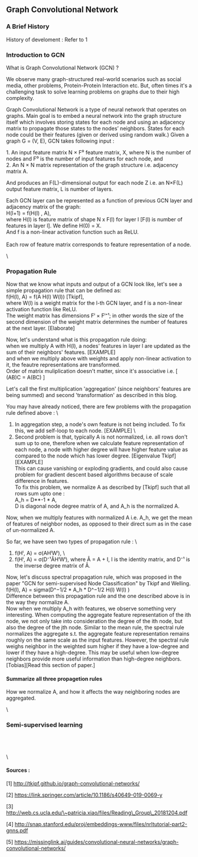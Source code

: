 Graph Convolutional Network
---------------------------

### A Brief History

History of develoment : Refer to 1

### Introduction to GCN

What is Graph Convolutional Network (GCN) ?

We observe many graph-structured real-world scenarios such as social
media, other problems, Protein-Protein Interaction etc. But, often times
it's a challenging task to solve learning problems on graphs due to
their high complexity.

Graph Convolutional Network is a type of neural network that operates on
graphs. Main goal is to embed a neural network into the graph structure
itself which involves storing states for each node and using an
adjacency matrix to propagate those states to the nodes’ neighbors.
States for each node could be their features (given or derived using
random walk.) Given a graph G = (V, E), GCN takes following input :

​1. An input feature matrix N × F⁰ feature matrix, X, where N is the
number of nodes and F⁰ is the number of input features for each node,
and \
2. An N × N matrix representation of the graph structure i.e. adjacency
matrix A.

And produces an F(L)-dimensional output for each node Z i.e. an N×F(L)
output feature matrix, L is number of layers.

Each GCN layer can be represented as a function of previous GCN layer
and adjacency matrix of the graph:\
 H(l+1) = f(H(l) , A), \
where H(l) is feature matrix of shape N x F(l) for layer l [F(l) is
number of features in layer l]. We define H(0) = X. \
And f is a non-linear activation function such as ReLU. \
 \
Each row of feature matrix corresponds to feature representation of a
node.

\

### Propagation Rule

Now that we know what inputs and output of a GCN look like, let's see a
simple propagation rule that can be defined as: \
 f(H(l), A) = f(A H(l) W(l)) [Tkipf], \
 where W(l) is a weight matrix for the l-th GCN layer, and f is a
non-linear activation function like ReLU. \
The weight matrix has dimensions Fⁱ × Fⁱ⁺¹; in other words the size of
the second dimension of the weight matrix determines the number of
features at the next layer. [Elaborate]

Now, let's understand what is this propagation rule doing: \
 when we multiply A with H(l), a nodes' features in layer l are updated
as the sum of their neighbors' features. [EXAMPLE] \
 and when we multiply above with weights and apply non-linear activation
to it, the feautre representations are transformed. \
Order of matrix muliplication doesn't matter, since it's associative
i.e. [ (AB)C = A(BC) ]

Let's call the first multiplication 'aggregation' (since neighbors'
features are being summed) and second 'transformation' as described in
this blog.

You may have already noticed, there are few problems with the
propagation rule defined above : \
1. In aggregation step, a node's own feature is not being included. To
fix this, we add self-loop to each node. [EXAMPLE] \
2. Second problem is that, typically A is not normalized, i.e. all rows
don't sum up to one, therefore when we calculate feature representation
of each node, a node with higher degree will have higher feature value
as compared to the node which has lower degree. [Eigenvalue
Tkipf][EXAMPLE] \
This can cause vanishing or exploding gradients, and could also cause
problem for gradient descent based algorithms because of scale
difference in features. \
To fix this problem, we normalize A as described by [Tkipf] such that
all rows sum upto one : \
 A\_h = D\*\*-1 \* A, \
 D is diagonal node degree matrix of A, and A\_h is the normalized A.

Now, when we multiply features with normalized A i.e. A\_h, we get the
mean of features of neighbor nodes, as opposed to their direct sum as in
the case of un-normalized A.

So far, we have seen two types of propagation rule : \
 1. f(Hⁱ, A) = σ(AHⁱWⁱ), \
 2. f(Hⁱ, A) = σ(D⁻¹ÂHⁱWⁱ), where Â = A + I, I is the identity matrix,
and D⁻¹ is the inverse degree matrix of Â.

Now, let's discuss spectral propagation rule, which was proposed in the
paper "GCN for semi-supervised Node Classification" by Tkipf and
Welling. \
 f(H(l), A) = sigma(D\^−1/2 \* A\_h \* D\^−1/2 H(l) W(l) ) \
 Difference between this propagation rule and the one described above is
in the way they normalize A. \
 Now when we multiply A\_h with features, we observe something very
interesting. When computing the aggregate feature representation of the
ith node, we not only take into consideration the degree of the ith
node, but also the degree of the jth node. Similar to the mean rule, the
spectral rule normalizes the aggregate s.t. the aggregate feature
representation remains roughly on the same scale as the input features.
However, the spectral rule weighs neighbor in the weighted sum higher if
they have a low-degree and lower if they have a high-degree. This may be
useful when low-degree neighbors provide more useful information than
high-degree neighbors.[Tobias][Read this section of paper.]

#### Summarize all three propagetion rules

How we normalize A, and how it affects the way neighboring nodes are
aggregated.

\

### Semi-supervised learning

\
\
\
\

#### Sources :

[1] http://tkipf.github.io/graph-convolutional-networks/

[2] https://link.springer.com/article/10.1186/s40649-019-0069-y

[3]
http://web.cs.ucla.edu/\~patricia.xiao/files/Reading\_Group\_20181204.pdf

[4]
http://snap.stanford.edu/proj/embeddings-www/files/nrltutorial-part2-gnns.pdf

[5]
https://missinglink.ai/guides/convolutional-neural-networks/graph-convolutional-networks/
